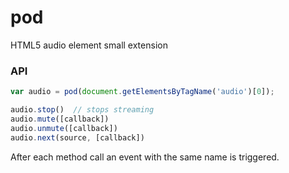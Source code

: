 pod
===

HTML5 audio element small extension


### API

```js
var audio = pod(document.getElementsByTagName('audio')[0]);

audio.stop()  // stops streaming
audio.mute([callback])
audio.unmute([callback])
audio.next(source, [callback])
```

After each method call an event with the same name is triggered.

